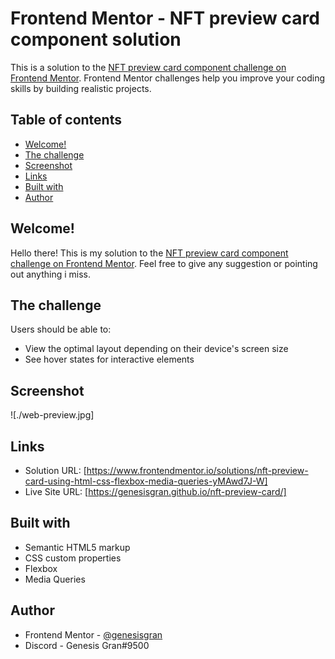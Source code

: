 # Frontend Mentor - NFT preview card component solution

This is a solution to the [NFT preview card component challenge on Frontend Mentor](https://www.frontendmentor.io/challenges/nft-preview-card-component-SbdUL_w0U). Frontend Mentor challenges help you improve your coding skills by building realistic projects.

## Table of contents

- [Welcome!](#welcome!)
- [The challenge](#the-challenge)
- [Screenshot](#screenshot)
- [Links](#links)
- [Built with](#built-with)
- [Author](#author)

## Welcome!

Hello there! This is my solution to the [NFT preview card component challenge on Frontend Mentor](https://www.frontendmentor.io/challenges/nft-preview-card-component-SbdUL_w0U). Feel free to give any suggestion or pointing out anything i miss.

## The challenge

Users should be able to:

- View the optimal layout depending on their device's screen size
- See hover states for interactive elements

## Screenshot

![./web-preview.jpg]

## Links

- Solution URL: [https://www.frontendmentor.io/solutions/nft-preview-card-using-html-css-flexbox-media-queries-yMAwd7J-W]
- Live Site URL: [https://genesisgran.github.io/nft-preview-card/]

## Built with

- Semantic HTML5 markup
- CSS custom properties
- Flexbox
- Media Queries

## Author

- Frontend Mentor - [@genesisgran](https://www.frontendmentor.io/profile/GenesisGran)
- Discord - Genesis Gran#9500
